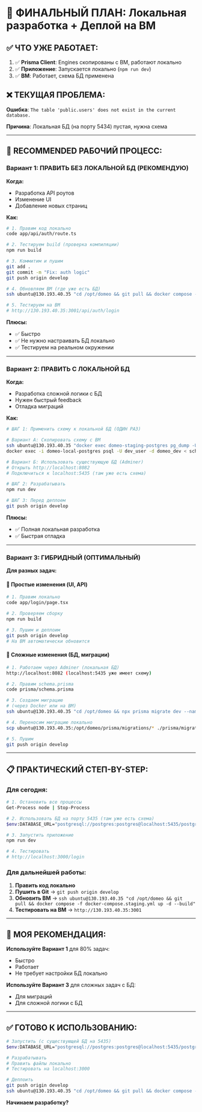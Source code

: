 # 🎯 ФИНАЛЬНЫЙ ПЛАН: Локальная разработка + Деплой на ВМ

## ✅ ЧТО УЖЕ РАБОТАЕТ:

1. ✅ **Prisma Client**: Engines скопированы с ВМ, работают локально
2. ✅ **Приложение**: Запускается локально (`npm run dev`)
3. ✅ **ВМ**: Работает, схема БД применена

## ❌ ТЕКУЩАЯ ПРОБЛЕМА:

**Ошибка**: `The table 'public.users' does not exist in the current database.`

**Причина**: Локальная БД (на порту 5434) пустая, нужна схема

---

## 🚀 RECOMMENDED РАБОЧИЙ ПРОЦЕСС:

### Вариант 1: ПРАВИТЬ БЕЗ ЛОКАЛЬНОЙ БД (РЕКОМЕНДУЮ)

**Когда:**
- Разработка API роутов
- Изменение UI
- Добавление новых страниц

**Как:**

```bash
# 1. Правим код локально
code app/api/auth/route.ts

# 2. Тестируем build (проверка компиляции)
npm run build

# 3. Коммитим и пушим
git add .
git commit -m "Fix: auth logic"
git push origin develop

# 4. Обновляем ВМ (где уже есть БД)
ssh ubuntu@130.193.40.35 "cd /opt/domeo && git pull && docker compose -f docker-compose.staging.yml up -d --build"

# 5. Тестируем на ВМ
# http://130.193.40.35:3001/api/auth/login
```

**Плюсы:**
- ✅ Быстро
- ✅ Не нужно настраивать БД локально
- ✅ Тестируем на реальном окружении

---

### Вариант 2: ПРАВИТЬ С ЛОКАЛЬНОЙ БД

**Когда:**
- Разработка сложной логики с БД
- Нужен быстрый feedback
- Отладка миграций

**Как:**

```bash
# ШАГ 1: Применить схему к локальной БД (ОДИН РАЗ)

# Вариант А: Скопировать схему с ВМ
ssh ubuntu@130.193.40.35 "docker exec domeo-staging-postgres pg_dump -U staging_user -d domeo_staging --schema-only" > schema.sql
docker exec -i domeo-local-postgres psql -U dev_user -d domeo_dev < schema.sql

# Вариант Б: Использовать существующую БД (Adminer)
# Открыть http://localhost:8082
# Подключиться к localhost:5435 (там уже есть схема)

# ШАГ 2: Разрабатывать
npm run dev

# ШАГ 3: Перед деплоем
git push origin develop
```

**Плюсы:**
- ✅ Полная локальная разработка
- ✅ Быстрая отладка

---

### Вариант 3: ГИБРИДНЫЙ (ОПТИМАЛЬНЫЙ)

**Для разных задач:**

#### 🔹 Простые изменения (UI, API)
```bash
# 1. Правим локально
code app/login/page.tsx

# 2. Проверяем сборку
npm run build

# 3. Пушим и деплоим
git push origin develop
# На ВМ автоматически обновится
```

#### 🔹 Сложные изменения (БД, миграции)
```bash
# 1. Работаем через Adminer (локальная БД)
http://localhost:8082 (localhost:5435 уже имеет схему)

# 2. Правим schema.prisma
code prisma/schema.prisma

# 3. Создаем миграцию
# (через Docker или на ВМ)
ssh ubuntu@130.193.40.35 "cd /opt/domeo && npx prisma migrate dev --name add_field"

# 4. Переносим миграцию локально
scp ubuntu@130.193.40.35:/opt/domeo/prisma/migrations/* ./prisma/migrations/

# 5. Пушим
git push origin develop
```

---

## 📋 ПРАКТИЧЕСКИЙ СТЕП-BY-STEP:

### Для сегодня:

```bash
# 1. Остановить все процессы
Get-Process node | Stop-Process

# 2. Использовать БД на порту 5435 (там уже есть схема)
$env:DATABASE_URL="postgresql://postgres:postgres@localhost:5435/postgres"

# 3. Запустить приложение
npm run dev

# 4. Тестировать
# http://localhost:3000/login
```

### Для дальнейшей работы:

1. **Править код локально**
2. **Пушить в Git** → `git push origin develop`
3. **Обновить ВМ** → `ssh ubuntu@130.193.40.35 "cd /opt/domeo && git pull && docker compose -f docker-compose.staging.yml up -d --build"`
4. **Тестировать на ВМ** → `http://130.193.40.35:3001`

---

## 🎯 МОЯ РЕКОМЕНДАЦИЯ:

**Используйте Вариант 1** для 80% задач:
- Быстро
- Работает
- Не требует настройки БД локально

**Используйте Вариант 3** для сложных задач с БД:
- Для миграций
- Для сложной логики с БД

---

## ✅ ГОТОВО К ИСПОЛЬЗОВАНИЮ:

```bash
# Запустить (с существующей БД на 5435)
$env:DATABASE_URL="postgresql://postgres:postgres@localhost:5435/postgres"; npm run dev

# Разрабатывать
# Править файлы локально
# Тестировать на localhost:3000

# Деплоить
git push origin develop
ssh ubuntu@130.193.40.35 "cd /opt/domeo && git pull && docker compose -f docker-compose.staging.yml up -d --build"
```

**Начинаем разработку?**

